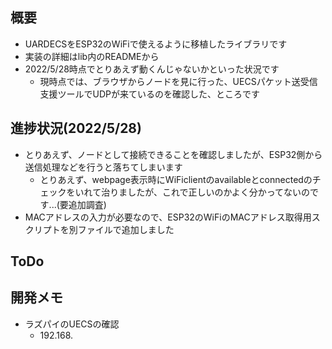 ## 概要
- UARDECSをESP32のWiFiで使えるように移植したライブラリです
- 実装の詳細はlib内のREADMEから
- 2022/5/28時点でとりあえず動くんじゃないかといった状況です
  - 現時点では、ブラウザからノードを見に行った、UECSパケット送受信支援ツールでUDPが来ているのを確認した、ところです

## 進捗状況(2022/5/28)
- とりあえず、ノードとして接続できることを確認しましたが、ESP32側から送信処理などを行うと落ちてしまいます
  - とりあえず、webpage表示時にWiFiclientのavailableとconnectedのチェックをいれて治りましたが、これで正しいのかよく分かってないのです...(要追加調査)
- MACアドレスの入力が必要なので、ESP32のWiFiのMACアドレス取得用スクリプトを別ファイルで追加しました

## ToDo

## 開発メモ
- ラズパイのUECSの確認
  - 192.168.